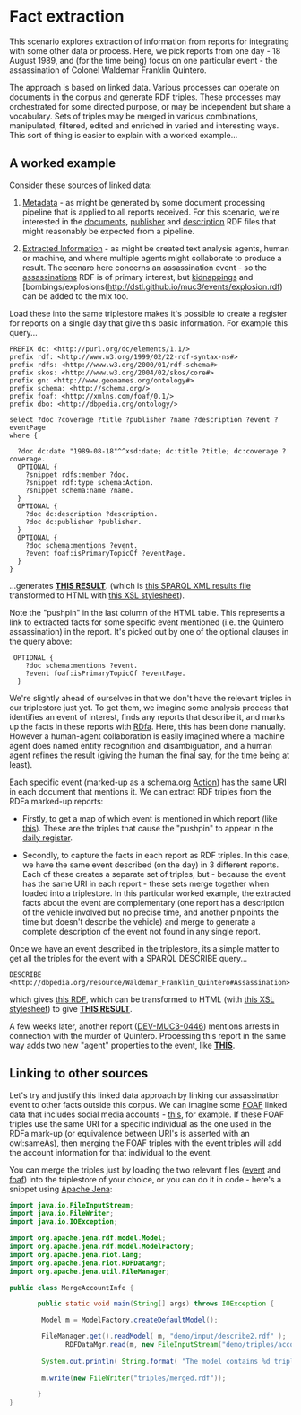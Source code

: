 # Fact extraction

This scenario explores extraction of information from reports for integrating with some other data or process. Here, we pick reports from one day - 18 August 1989, and (for the time being) focus on one particular event - the assassination of Colonel Waldemar Franklin Quintero.

The approach is based on linked data. Various processes can operate on documents in the corpus and generate RDF triples. These processes may orchestrated for some directed purpose, or may be independent but share a vocabulary. Sets of triples may be merged in various combinations, manipulated, filtered, edited and enriched in varied and interesting ways. This sort of thing is easier to explain with a worked example...

## A worked example

Consider these sources of linked data:

1. [Metadata](https://github.com/dstl/muc3/wiki/Metadata) - as might be generated by some document processing pipeline that is applied to all reports received. For this scenario, we're interested in the [documents](http://dstl.github.io/muc3/metadata/documents.rdf), [publisher](http://dstl.github.io/muc3/metadata/publisher.rdf) and [description](http://dstl.github.io/muc3/metadata/description.rdf) RDF files that might reasonably be expected from a pipeline.

2. [Extracted Information](https://github.com/dstl/muc3/wiki/Extracted-Information) - as might be created text analysis agents, human or machine, and where multiple agents might collaborate to produce a result. The scenaro here concerns an assassination event - so the [assassinations](http://dstl.github.io/muc3/events/assassination.rdf) RDF is of primary interest, but [kidnappings](http://dstl.github.io/muc3/events/kidnap.rdf) and [bombings/explosions(http://dstl.github.io/muc3/events/explosion.rdf) can be added to the mix too. 

Load these into the same triplestore makes it's possible to create a register for reports on a single day that give this basic information. For example this query...

```
PREFIX dc: <http://purl.org/dc/elements/1.1/>
prefix rdf: <http://www.w3.org/1999/02/22-rdf-syntax-ns#>
prefix rdfs: <http://www.w3.org/2000/01/rdf-schema#>
prefix skos: <http://www.w3.org/2004/02/skos/core#>
prefix gn: <http://www.geonames.org/ontology#>
prefix schema: <http://schema.org/>
prefix foaf: <http://xmlns.com/foaf/0.1/>
prefix dbo: <http://dbpedia.org/ontology/>

select ?doc ?coverage ?title ?publisher ?name ?description ?event ?eventPage
where {

  ?doc dc:date "1989-08-18"^^xsd:date; dc:title ?title; dc:coverage ?coverage.
  OPTIONAL {
    ?snippet rdfs:member ?doc.
    ?snippet rdf:type schema:Action.
    ?snippet schema:name ?name.
  }
  OPTIONAL {
    ?doc dc:description ?description.
    ?doc dc:publisher ?publisher.
  }
  OPTIONAL {
    ?doc schema:mentions ?event.
    ?event foaf:isPrimaryTopicOf ?eventPage.
  }
}
```

...generates **[THIS RESULT](http://dstl.github.io/muc3/demo/daily.html)**. (which is [this SPARQL XML results file](input/query.srx) transformed to HTML with [this XSL stylesheet](xsl/query-html.xsl)).

Note the "pushpin" in the last column of the HTML table. This represents a link to extracted facts for some specific event mentioned (i.e. the Quintero assassination) in the report. It's picked out by one of the optional clauses in the query above:

```
 OPTIONAL {
    ?doc schema:mentions ?event.
    ?event foaf:isPrimaryTopicOf ?eventPage.
  }
```

We're slightly ahead of ourselves in that we don't have the relevant triples in our triplestore just yet. To get them, we imagine some analysis process that identifies an event of interest, finds any reports that describe it, and marks up the facts in these reports with [RDfa](https://github.com/dstl/muc3/wiki/Rdfa). Here, this has been done manually. However a human-agent collaboration is easily imagined where a machine agent does named entity recognition and disambiguation, and a human agent refines the result (giving the human the final say, for the time being at least).

Each specific event (marked-up as a schema.org [Action](https://schema.org/Action)) has the same URI in each document that mentions it. We can extract RDF triples from the RDFa marked-up reports:

* Firstly, to get a map of which event is mentioned in which report (like [this](triples/mentions_ttl.txt)). These are the triples that cause the "pushpin" to appear in the [daily register](http://dstl.github.io/muc3/demo/daily.html).

* Secondly, to capture the facts in each report as RDF triples. In this case, we have the same event described (on the day) in 3 different reports. Each of these creates a separate set of triples, but - because the event has the same URI in each report - these sets merge together when loaded into a triplestore. In this particular worked example, the extracted facts about the event are complementary (one report has a description of the vehicle involved but no precise time, and another pinpoints the time but doesn't describe the vehicle) and merge to generate a complete description of the event not found in any single report. 

Once we have an event described in the triplestore, its a simple matter to get all the triples for the event with a SPARQL DESCRIBE query...
  
 ```
DESCRIBE <http://dbpedia.org/resource/Waldemar_Franklin_Quintero#Assassination>
 ```
which gives [this RDF](input/describe1.rdf), which can be transformed to HTML (with [this XSL stylesheet](xsl/describe-html.xsl)) to give **[THIS RESULT](http://dstl.github.io/muc3/demo/event_quintero1.html)**.

A few weeks later, another report ([DEV-MUC3-0446](http://dstl.github.io/muc3/dev/DEV-MUC3-0446.xhtml)) mentions arrests in connection with the murder of Quintero. Processing this report in the same way adds two new "agent" properties to the event, like **[THIS](http://dstl.github.io/muc3/demo/event_quintero2.html)**.

## Linking to other sources 

Let's try and justify this linked data approach by linking our assassination event to other facts outside this corpus. We can imagine some [FOAF](https://en.wikipedia.org/wiki/FOAF_(ontology)) linked data that includes social media accounts - [this](triples/account_ttl.txt), for example. If these FOAF triples use the same URI for a specific individual as the one used in the RDFa mark-up (or equivalence between URI's is asserted with an owl:sameAs), then merging the FOAF triples with the event triples will add the account information for that individual to the event.

You can merge the triples just by loading the two relevant files ([event](input/describe2.rdf) and [foaf](triples/account_ttl.txt)) into the triplestore of your choice, or you can do it in code - here's a snippet using [Apache Jena](https://jena.apache.org/):

```java
import java.io.FileInputStream;
import java.io.FileWriter;
import java.io.IOException;

import org.apache.jena.rdf.model.Model;
import org.apache.jena.rdf.model.ModelFactory;
import org.apache.jena.riot.Lang;
import org.apache.jena.riot.RDFDataMgr;
import org.apache.jena.util.FileManager;

public class MergeAccountInfo {

       public static void main(String[] args) throws IOException {

        Model m = ModelFactory.createDefaultModel();

        FileManager.get().readModel( m, "demo/input/describe2.rdf" );
              RDFDataMgr.read(m, new FileInputStream("demo/triples/account_ttl.txt"), Lang.TTL);
        
        System.out.println( String.format( "The model contains %d triples", m.size() ) );
        
        m.write(new FileWriter("triples/merged.rdf"));

       }
}
```
